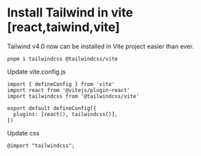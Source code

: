 # Install Tailwind in vite [react,taiwind,vite]

Tailwind v4.0 now can be installed in Vite project easier than ever.

```
pnpm i tailwindcss @tailwindcss/vite
```

Update vite.config.js

```
import { defineConfig } from 'vite'
import react from '@vitejs/plugin-react'
import tailwindcss from '@tailwindcss/vite'

export default defineConfig({
  plugins: [react(), tailwindcss()],
})
```

Update css

```
@import "tailwindcss";
```
